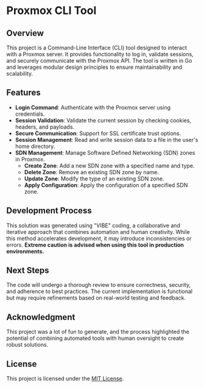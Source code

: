# Proxmox CLI Tool

## Overview

This project is a Command-Line Interface (CLI) tool designed to interact with a Proxmox server. It provides functionality to log in, validate sessions, and securely communicate with the Proxmox API. The tool is written in Go and leverages modular design principles to ensure maintainability and scalability.

## Features

- **Login Command**: Authenticate with the Proxmox server using credentials.
- **Session Validation**: Validate the current session by checking cookies, headers, and payloads.
- **Secure Communication**: Support for SSL certificate trust options.
- **Session Management**: Read and write session data to a file in the user's home directory.
- **SDN Management**: Manage Software Defined Networking (SDN) zones in Proxmox.
  - **Create Zone**: Add a new SDN zone with a specified name and type.
  - **Delete Zone**: Remove an existing SDN zone by name.
  - **Update Zone**: Modify the type of an existing SDN zone.
  - **Apply Configuration**: Apply the configuration of a specified SDN zone.

## Development Process

This solution was generated using "VIBE" coding, a collaborative and iterative approach that combines automation and human creativity. While this method accelerates development, it may introduce inconsistencies or errors. **Extreme caution is advised when using this tool in production environments.**

## Next Steps

The code will undergo a thorough review to ensure correctness, security, and adherence to best practices. The current implementation is functional but may require refinements based on real-world testing and feedback.

## Acknowledgment

This project was a lot of fun to generate, and the process highlighted the potential of combining automated tools with human oversight to create robust solutions.

## License

This project is licensed under the [MIT License](./LICENSE).
